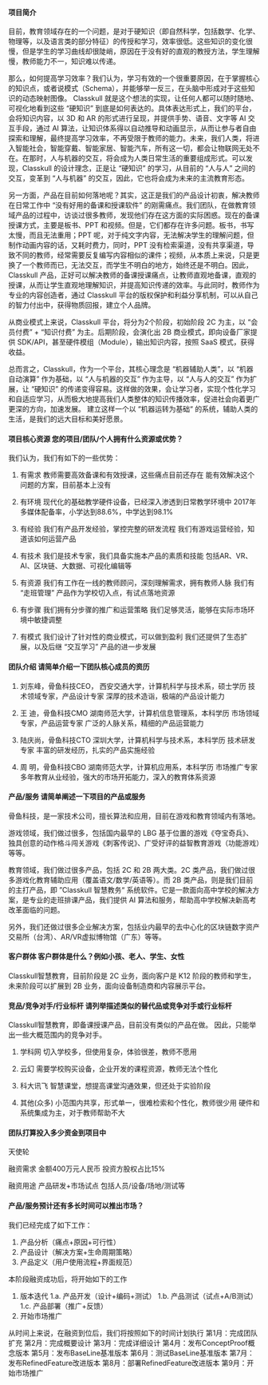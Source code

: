 


#### 项目简介


目前，教育领域存在的一个问题，是对于硬知识（即自然科学，包括数学、化学、物理等，以及语言类的部分特征）的传授和学习，效率很低。这些知识的变化很慢，但是学生的学习曲线却很陡峭，原因在于没有好的直观的教授方法，学生理解慢，教师能力不一，知识难以传递。 

那么，如何提高学习效率？我们认为，学习有效的一个很重要原因，在于掌握核心的知识点，或者说模式（Schema），并能够举一反三，在头脑中形成对于这些知识的动态映射图像。 Classkull 就是这个想法的实现，让任何人都可以随时随地、可视化地看到这些 “硬知识” 到底是如何表达的。具体表达形式上，我们的平台，会将知识内容，以 3D 和 AR 的形式进行呈现，并提供手势、语音、文字等 AI 交互手段，通过 AI 算法，让知识体系得以自动推导和动画显示，从而让参与者自由探索和理解，最终提高学习效率，不再受限于教师的能力。未来，我们人类，将进入智能社会，智能穿戴、智能家居、智能汽车，所有这一切，都会让物联网无处不在。在那时，人与机器的交互，将会成为人类日常生活的重要组成形式。可以发现，Classkull 的设计理念，正是让 “硬知识” 的学习，从目前的 “人与人” 之间的交互，变革到 “人与机器” 的交互，因此，它也将会成为未来的主流教育形态。

另一方面，产品在目前如何落地呢？其实，这正是我们的产品设计初衷，解决教师在日常工作中 “没有好用的备课和授课软件” 的刚需痛点。我们团队，在做教育领域产品的过程中，访谈过很多教师，发现他们存在这方面的实际困惑。现在的备课授课方式，主要是板书、PPT 和视频。但是，它们都存在许多问题。板书，书写太慢，而且无法重用；PPT 呢，对于纯文字内容，无法解决学生的理解问题，但制作动画内容的话，又耗时费力，同时，PPT 没有检索渠道，没有共享渠道，导致不同的教师，经常需要反复编写内容相似的课件；视频，从本质上来说，只是更换了一个教师而已，无法交互，而学生不明白的地方，始终还是不明白。因此，Classkull 产品，正好可以解决教师的备课授课痛点，让教师直观地备课，直观的授课，从而让学生直观地理解知识，并提高知识传递的效率。与此同时，教师作为专业的内容创造者，通过 Classkull 平台的版权保护和利益分享机制，可以从自己的智力付出中，获得物质回报，建立个人品牌。

从商业模式上来说，Classkull 平台，将分为2个阶段，初始阶段 2C 为主，以 “会员付费” + “知识付费” 为主。后期阶段，会演化出 2B 商业模式，即向设备厂家提供 SDK/API，甚至硬件模组（Module），输出知识内容，按照 SaaS 模式，获得收益。

总而言之，Classkull，作为一个平台，其核心理念是 “机器辅助人类”，以 “机器自动演算” 作为基础，以 “人与机器的交互” 作为主导，以 “人与人的交互” 作为扩展，让 “硬知识” 的传递变得容易。这样做的效果，会让学习者，实现个性化学习和自适应学习，从而极大地提高我们人类整体的知识传播效率，促进社会向着更广更深的方向，加速发展。 建立这样一个以 “机器运转为基础“ 的系统，辅助人类的生活，是我们的远大目标和美好愿景。




#### 项目核心资源 您的项目/团队/个人拥有什么资源或优势？


我们认为，我们有如下的一些优势：

1. 有需求
教师需要高效备课和有效授课，这些痛点目前还存在
能有效解决这个问题的方案，目前基本上没有

2. 有环境
现代化的基础教学硬件设备，已经深入渗透到日常教学环境中
2017年多媒体配备率，小学达到88.6%，中学达到98.1%

3. 有经验
我们有产品开发经验，掌控完整的研发流程
我们有游戏运营经验，知道该如何运营产品

4. 有技术
我们是技术专家，我们具备实施本产品的素质和技能
包括AR、VR、AI、区块链、大数据、可视化编辑等

5. 有资源
我们有工作在一线的教师顾问，深刻理解需求，拥有教师人脉
我们有 “走班管理” 产品作为学校切入点，有试点落地资源

6. 有步骤
我们拥有分步骤的推广和运营策略
我们足够灵活，能够在实际市场环境中敏捷调整

7. 有模式
我们设计了针对性的商业模式，可以做到盈利
我们还提供了生态扩展，以及后继 “交互学习” 产品的进一步发展



#### 团队介绍 请简单介绍一下团队核心成员的资历

1. 刘东峰，骨鱼科技CEO，
西安交通大学，计算机科学与技术系，硕士学历
技术领域专家，产品设计专家
深厚的技术造诣，极端的产品设计能力

2. 王    迪，骨鱼科技CMO
湖南师范大学，计算机信息管理系，本科学历
市场领域专家，产品运营专家
广泛的人脉关系，精细的产品运营能力

3. 陆庆尚，骨鱼科技CTO
深圳大学，计算机科学与技术系，本科学历
技术研发专家
丰富的研发经历，扎实的产品实施经验

4. 周    明，骨鱼科技CBO
湖南师范大学，计算机应用系，本科学历
市场推广专家
多年教育从业经验，强大的市场开拓能力，深入的教育体系资源



#### 产品/服务 请简单阐述一下项目的产品或服务

骨鱼科技，是一家技术公司，擅长算法和应用，目前在游戏和教育领域内有落地。

游戏领域，我们做过很多，包括国内最早的 LBG 基于位置的游戏《夺宝奇兵》、独具创意的动作格斗闯关游戏《刺客传说》、广受好评的益智教育游戏（功能游戏）等等。

教育领域，我们做过很多产品，包括 2C 和 2B 两大类。2C 类产品，我们做过很多游戏化教育辅助应用（覆盖语文/数学/英语等）。而 2B 类产品，则是我们目前的主打产品，即 ”Classkull 智慧教务“ 系统软件。它是一款面向高中学校的解决方案，是专业的走班排课产品，我们提供 AI 算法和服务，帮助高中学校解决新高考改革面临的问题。

另外，我们还做过很多企业解决方案，包括业内最早的去中心化的区块链数字资产交易所（台湾）、AR/VR虚拟博物馆（广东）等等。

#### 客户群体 客户群体是什么？例如小孩、老人、学生、女性

Classkull智慧教育，目前阶段是 2C 业务，面向客户是 K12 阶段的教师和学生，未来阶段可以扩展到 2B 业务，面向设备制造商和内容展示平台。


#### 竞品/竞争对手/行业标杆 请列举描述类似的替代品或竞争对手或行业标杆

Classkull智慧教育，即备课授课产品，目前没有类似的产品在做。
因此，只能举出一些大概范围内的竞争对手。

1. 学科网
切入学校多，但使用复杂，体验很差，教师不愿用

2. 云幻
需要学校购买设备，企业开发的课程资源，教师无法个性化

3. 科大讯飞
智慧课堂，想提高课堂沟通效果，但还处于实验阶段

4. 其他(众多)
小范围内共享，形式单一，很难检索和个性化，教师很少用
硬件和系统集成为主，对于教师帮助不大


#### 团队打算投入多少资金到项目中 

天使轮

融资需求
金额400万元人民币
投资方股权占比15%

融资用途
产品研发+市场试点
包括人员/设备/场地/测试等


#### 产品/服务预计还有多长时间可以推出市场？

我们已经完成了如下工作：
1. 产品分析（痛点+原因+可行性）
2. 产品设计（解决方案+生命周期策略）
3. 产品定义（用户使用流程+界面规范）

本阶段融资成功后，将开始如下的工作
1. 版本迭代
1.a. 产品开发（设计+编码+测试）
1.b. 产品测试（试点+A/B测试）
1.c. 产品部署（推广+反馈）
2. 开始市场推广

从时间上来说，在融资到位后，我们将按照如下的时间计划执行
第1月：完成团队扩充
第2月：完成概要设计
第3月：完成详细设计
第4月：发布ConceptProof概念版本
第5月：发布BaseLine基准版本
第6月：测试BaseLine基准版本
第7月：发布RefinedFeature改进版本
第8月：部署RefinedFeature改进版本
第9月：开始市场推广

